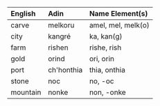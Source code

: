 | English        | Adin        | Name Element(s)      |
|:---------------|:------------|:---------------------|
| carve          | melkoru     | amel, mel, melk(o)   |
| city           | kangré      | ka, kan(g)           |
| farm           | rishen      | rishe, rish          |
| gold           | orind       | ori, orin            |
| port           | ch'honthia  | thia, onthia         |
| stone          | noc         | no, -oc              |
| mountain       | nonke       | non, -onke           |
